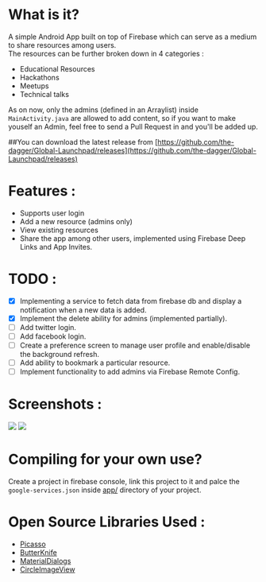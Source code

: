 What is it?
====
A simple Android App built on top of Firebase which can serve as a medium to share resources among users.<br>
The resources can be further broken down in 4 categories :
* Educational Resources
* Hackathons
* Meetups
* Technical talks

As on now, only the admins (defined in an Arraylist) inside `MainActivity.java` are allowed to add content, so if you want to make youself an Admin, feel free to send a Pull Request in and you'll be added up.

##You can download the latest release from 
[https://github.com/the-dagger/Global-Launchpad/releases](https://github.com/the-dagger/Global-Launchpad/releases)

Features : 
====
* Supports user login
* Add a new resource (admins only)
* View existing resources
* Share the app among other users, implemented using Firebase Deep Links and App Invites.

TODO : 
====
- [x] Implementing a service to fetch data from firebase db and display a notification when a new data is added.
- [x] Implement the delete ability for admins (implemented partially).
- [ ] Add twitter login.
- [ ] Add facebook login.
- [ ] Create a preference screen to manage user profile and enable/disable the background refresh.
- [ ] Add ability to bookmark a particular resource.
- [ ] Implement functionality to add admins via Firebase Remote Config.

Screenshots :
====
![](https://i.imgur.com/J9WKLCL.png?1) ![](https://i.imgur.com/nwoscQb.png?1)

Compiling for your own use?
====
Create a project in firebase console, link this project to it and palce the `google-services.json` inside  [app/](/app/) directory of your project.

Open Source Libraries Used :
====
* [Picasso](https://github.com/square/picasso)
* [ButterKnife](https://github.com/JakeWharton/butterknife)
* [MaterialDialogs](https://github.com/afollestad/material-dialogs)
* [CircleImageView](https://github.com/hdodenhof/CircleImageView)
